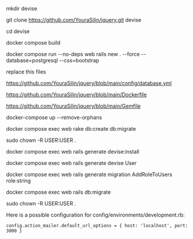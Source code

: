 mkdir devise

git clone https://github.com/YouraSilin/jquery.git devise

cd devise

docker compose build

docker compose run --no-deps web rails new . --force --database=postgresql --css=bootstrap

replace this files

https://github.com/YouraSilin/jquery/blob/main/config/database.yml

https://github.com/YouraSilin/jquery/blob/main/Dockerfile

https://github.com/YouraSilin/jquery/blob/main/Gemfile

docker-compose up --remove-orphans

docker compose exec web rake db:create db:migrate

sudo chown -R $USER:$USER .

docker compose exec web rails generate devise:install

docker compose exec web rails generate devise User

docker compose exec web rails generate migration AddRoleToUsers role:string

docker compose exec web rails db:migrate

sudo chown -R $USER:$USER .

Here is a possible configuration for config/environments/development.rb:

```erb
config.action_mailer.default_url_options = { host: 'localhost', port: 3000 }
```
